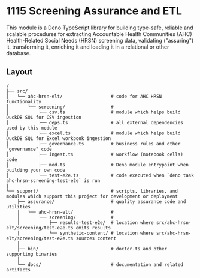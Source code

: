 # 1115 Screening Assurance and ETL

This module is a Deno TypeScript library for building type-safe, reliable and
scalable procedures for extracting Accountable Health Communities (AHC)
Health-Related Social Needs (HRSN) screening data, validating ("assuring") it,
transforming it, enriching it and loading it in a relational or other database.

## Layout

```
/
├── src/
│   └── ahc-hrsn-elt/                  # code for AHC HRSN functionality
│       └── screening/                 # 
│           ├── csv.ts                 # module which helps build DuckDB SQL for CSV ingestion
│           ├── deps.ts                # all external dependencies used by this module
│           ├── excel.ts               # module which helps build DuckDB SQL for Excel workbook ingestion
│           ├── governance.ts          # business rules and other "governance" code  
│           ├── ingest.ts              # workflow (notebook cells) code
│           ├── mod.ts                 # Deno module entrypoint when building your own code
│           └── test-e2e.ts            # code executed when `deno task ahc-hrsn-screening-test-e2e` is run
|
└── support/                           # scripts, libraries, and modules which support this project for development or deployment
    ├── assurance/                     # quality assurance code and utilities
    │   └── ahc-hrsn-elt/              # 
    │       └── screening/             # 
    │           ├── results-test-e2e/  # location where src/ahc-hrsn-elt/screening/test-e2e.ts emits results
    │           └── synthetic-content/ # location where src/ahc-hrsn-elt/screening/test-e2e.ts sources content
    │
    ├── bin/                           # doctor.ts and other supporting binaries
    │
    └── docs/                          # documentation and related artifacts
```

